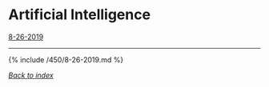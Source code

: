 # Artificial Intelligence
[8-26-2019](#8-26-2019)

***

{% include /450/8-26-2019.md %}

*[Back to index](#Artificial-Intelligence)*

